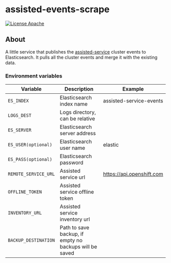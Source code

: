 # assisted-events-scrape

[![License Apache](https://img.shields.io/github/license/openshift/assisted-service)](https://opensource.org/licenses/Apache-2.0)

## About
A little service that publishes the [assisted-service](https://github.com/openshift/assisted-service) cluster events to Elasticsearch.
It pulls all the cluster events and merge it with the existing data.

### Environment variables
| Variable    |  Description   | Example    |
| --- | --- | --- |
| `ES_INDEX`          | Elasticsearch index name | assisted-service-events |
| `LOGS_DEST`          | Logs directory, can be relative |  |
| `ES_SERVER`          | Elasticsearch server address |  |
| `ES_USER(optional)`          | Elasticsearch user name | elastic |
| `ES_PASS(optional)`          | Elasticsearch password  |  |
| `REMOTE_SERVICE_URL` | Assisted service url  | https://api.openshift.com |
| `OFFLINE_TOKEN` | Assisted service offline token  | |
| `INVENTORY_URL` | Assisted service inventory url  | |
| `BACKUP_DESTINATION` | Path to save backup, if empty no backups will be saved  | |
